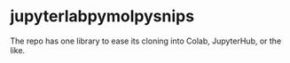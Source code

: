 # jupyterlabpymolpysnips

The repo has one library to ease its cloning into Colab, JupyterHub, or the like.

